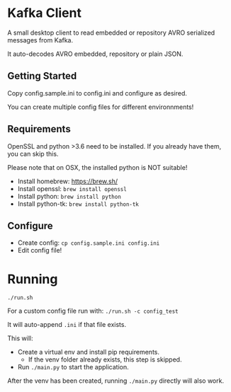 # Kafka Client
A small desktop client to read embedded or repository AVRO serialized messages from Kafka.

It auto-decodes AVRO embedded, repository or plain JSON.

## Getting Started

Copy config.sample.ini to config.ini and configure as desired.

You can create multiple config files for different environnments!

## Requirements
OpenSSL and python >3.6 need to be installed. If you already have them, you can skip this.

Please note that on OSX, the installed python is NOT suitable!

* Install homebrew: https://brew.sh/
* Install openssl: `brew install openssl`
* Install python: `brew install python`
* Install python-tk: `brew install python-tk`

## Configure
* Create config: `cp config.sample.ini config.ini`
* Edit config file!

# Running

`./run.sh`

For a custom config file run with:
`./run.sh -c config_test`

It will auto-append `.ini` if that file exists.

This will:
* Create a virtual env and install pip requirements.
  * If the venv folder already exists, this step is skipped.
* Run `./main.py` to start the application.

After the venv has been created, running `./main.py` directly will also work.
